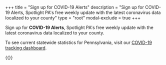 +++
title = "Sign up for COVID-19 Alerts"
description = "Sign up for COVID-19 Alerts, Spotlight PA's free weekly update with the latest coronavirus data localized to your county"
type = "root"
modal-exclude = true
+++

Sign up for **COVID-19 Alerts**, Spotlight PA's free weekly update with the latest coronavirus data localized to your county.

To see current statewide statistics for Pennsylvania, visit our [COVID-19 tracking dashboard](/news/2020/03/pa-coronavirus-updates-cases-map-live-tracker/).

{{<newsletter-covid-alerts-form>}}
